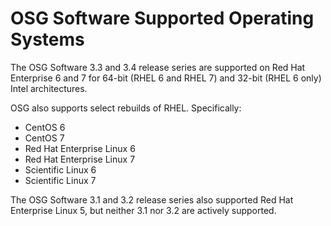 OSG Software Supported Operating Systems
==========================================

The OSG Software 3.3 and 3.4 release series are supported on Red Hat Enterprise 6 and 7 for 64-bit (RHEL 6 and RHEL 7) and 32-bit (RHEL 6 only) Intel architectures.

OSG also supports select rebuilds of RHEL.  Specifically:

-   CentOS 6
-   CentOS 7
-   Red Hat Enterprise Linux 6
-   Red Hat Enterprise Linux 7
-   Scientific Linux 6
-   Scientific Linux 7

The OSG Software 3.1 and 3.2 release series also supported Red Hat Enterprise Linux 5, but neither 3.1 nor 3.2 are actively supported.

